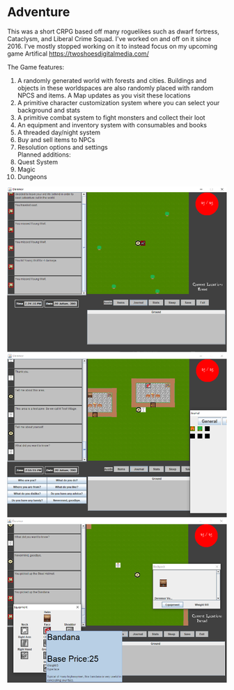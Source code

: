 # Adventure
This was a short CRPG based off many roguelikes such as dwarf fortress, Cataclysm, and Liberal Crime Squad. I've worked on and off on it since 2016. I've mostly stopped working on it to instead focus on my upcoming game Artifical https://twoshoesdigitalmedia.com/ <br />

The Game features: 
1) A randomly generated world with forests and cities. Buildings and objects in these worldspaces are also randomly placed with random NPCS and items. A Map updates as you visit these locations
2) A primitive character customization system where you can select your background and stats
3) A primitive combat system to fight monsters and collect their loot
4) An equipment and inventory system with consumables and books
5) A threaded day/night system 
6) Buy and sell items to NPCs
7) Resolution options and settings <br>
Planned additions:
7) Quest System
8) Magic
9) Dungeons


![alt tag](https://github.com/austings/Adventure/blob/master/pics/preview.png)
![alt tag](https://github.com/austings/Adventure/blob/master/pics/preview2.png)
![alt tag](https://github.com/austings/Adventure/blob/master/pics/preview3.png)


